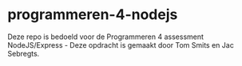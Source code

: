 # programmeren-4-nodejs
Deze repo is bedoeld voor de Programmeren 4 assessment NodeJS/Express - Deze opdracht is gemaakt door Tom Smits en Jac Sebregts.
